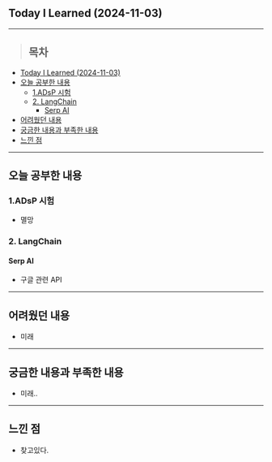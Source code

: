 ## Today I Learned (2024-11-03)
---
> ## 목차
- [Today I Learned (2024-11-03)](#today-i-learned-2024-11-03)
- [오늘 공부한 내용](#오늘-공부한-내용)
  - [1.ADsP 시험](#1adsp-시험)
  - [2. LangChain](#2-langchain)
    - [Serp AI](#serp-ai)
- [어려웠던 내용](#어려웠던-내용)
- [궁금한 내용과 부족한 내용](#궁금한-내용과-부족한-내용)
- [느낀 점](#느낀-점)
---

## 오늘 공부한 내용
### 1.ADsP 시험
- 멸망

### 2. LangChain
#### Serp AI
- 구글 관련 API

---
## 어려웠던 내용
- 미래
---
## 궁금한 내용과 부족한 내용
- 미래..
---
## 느낀 점
- 찾고있다.

<!-- <img src="이미지 주소" width="100%" height="100%"/> -->
